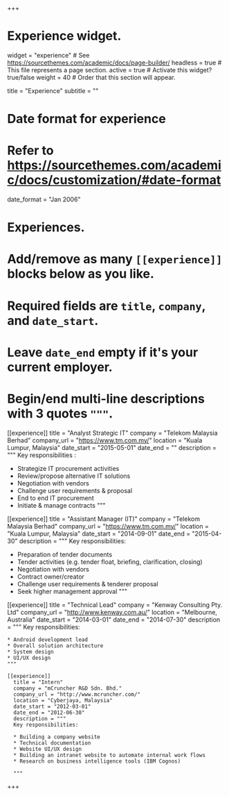 +++
# Experience widget.
widget = "experience"  # See https://sourcethemes.com/academic/docs/page-builder/
headless = true  # This file represents a page section.
active = true  # Activate this widget? true/false
weight = 40  # Order that this section will appear.

title = "Experience"
subtitle = ""

# Date format for experience
#   Refer to https://sourcethemes.com/academic/docs/customization/#date-format
date_format = "Jan 2006"

# Experiences.
#   Add/remove as many `[[experience]]` blocks below as you like.
#   Required fields are `title`, `company`, and `date_start`.
#   Leave `date_end` empty if it's your current employer.
#   Begin/end multi-line descriptions with 3 quotes `"""`.
[[experience]]
  title = "Analyst Strategic IT"
  company = "Telekom Malaysia Berhad"
  company_url = "https://www.tm.com.my/"
  location = "Kuala Lumpur, Malaysia"
  date_start = "2015-05-01"
  date_end = ""
  description = """
  Key responsibilities :

  *	Strategize IT procurement activities
  *	Review/propose alternative IT solutions
  *	Negotiation with vendors
  *	Challenge user requirements & proposal
  *	End to end IT procurement
  *	Initiate & manage contracts
  """

[[experience]]
  title = "Assistant Manager (IT)"
  company = "Telekom Malaysia Berhad"
  company_url = "https://www.tm.com.my/"
  location = "Kuala Lumpur, Malaysia"
  date_start = "2014-09-01"
  date_end = "2015-04-30"
  description = """
  Key responsibilities:

  *	Preparation of tender documents
  *	Tender activities (e.g. tender float, briefing, clarification, closing)
  *	Negotiation with vendors
  *	Contract owner/creator
  *	Challenge user requirements & tenderer proposal
  *	Seek higher management approval
  """

  [[experience]]
    title = "Technical Lead"
    company = "Kenway Consulting Pty. Ltd"
    company_url = "http://www.kenway.com.au/"
    location = "Melbourne, Australia"
    date_start = "2014-03-01"
    date_end = "2014-07-30"
    description = """
    Key responsibilities:

    * Android development lead
    * Overall solution architecture
    * System design
    * UI/UX design
    """

    [[experience]]
      title = "Intern"
      company = "mCruncher R&D Sdn. Bhd."
      company_url = "http://www.mcruncher.com/"
      location = "Cyberjaya, Malaysia"
      date_start = "2012-03-01"
      date_end = "2012-06-30"
      description = """
      Key responsibilities:

      *	Building a company website
      * Technical documentation
      * Website UI/UX design
      * Building an intranet website to automate internal work flows
      * Research on business intelligence tools (IBM Cognos)

      """

+++
